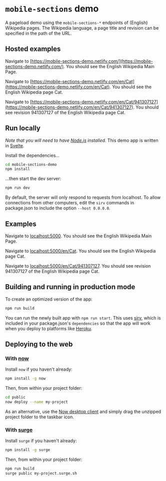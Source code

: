 # `mobile-sections` demo

A pageload demo using the `mobile-sections-*` endpoints of (English) Wikipedia pages.
The Wikipedia language, a page title and revision can be specified in the path of the URL.

## Hosted examples

Navigate to [https://mobile-sections-demo.netlify.com/](https://mobile-sections-demo.netlify.com/). You should see the English Wikipedia Main Page.

Navigate to [https://mobile-sections-demo.netlify.com/en/Cat](https://mobile-sections-demo.netlify.com/en/Cat). You should see the English Wikipedia page Cat.

Navigate to [https://mobile-sections-demo.netlify.com/en/Cat/941307127](https://mobile-sections-demo.netlify.com/en/Cat/941307127). You should see revision 941307127 of the English Wikipedia page Cat.

## Run locally

_Note that you will need to have [Node.js](https://nodejs.org) installed._
This demo app is written in [Svelte](https://svelte.dev/).

Install the dependencies...

```bash
cd mobile-sections-demo
npm install
```

...then start the dev server:

```bash
npm run dev
```

By default, the server will only respond to requests from localhost. To allow connections from other computers, edit the `sirv` commands in package.json to include the option `--host 0.0.0.0`.

## Examples

Navigate to [localhost:5000](http://localhost:5000). You should see the English Wikipedia Main Page.

Navigate to [localhost:5000/en/Cat](http://localhost:5000/en/Cat). You should see the English Wikipedia page Cat.

Navigate to [localhost:5000/en/Cat/941307127](http://localhost:5000/en/Cat/941307127). You should see revision 941307127 of the English Wikipedia page Cat.

## Building and running in production mode

To create an optimized version of the app:

```bash
npm run build
```

You can run the newly built app with `npm run start`. This uses [sirv](https://github.com/lukeed/sirv), which is included in your package.json's `dependencies` so that the app will work when you deploy to platforms like [Heroku](https://heroku.com).

## Deploying to the web

### With [now](https://zeit.co/now)

Install `now` if you haven't already:

```bash
npm install -g now
```

Then, from within your project folder:

```bash
cd public
now deploy --name my-project
```

As an alternative, use the [Now desktop client](https://zeit.co/download) and simply drag the unzipped project folder to the taskbar icon.

### With [surge](https://surge.sh/)

Install `surge` if you haven't already:

```bash
npm install -g surge
```

Then, from within your project folder:

```bash
npm run build
surge public my-project.surge.sh
```
